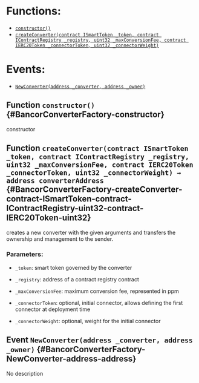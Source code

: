 

# Functions:
- [`constructor()`](#BancorConverterFactory-constructor)
- [`createConverter(contract ISmartToken _token, contract IContractRegistry _registry, uint32 _maxConversionFee, contract IERC20Token _connectorToken, uint32 _connectorWeight)`](#BancorConverterFactory-createConverter-contract-ISmartToken-contract-IContractRegistry-uint32-contract-IERC20Token-uint32)

# Events:
- [`NewConverter(address _converter, address _owner)`](#BancorConverterFactory-NewConverter-address-address)

## Function `constructor()` {#BancorConverterFactory-constructor}
constructor
## Function `createConverter(contract ISmartToken _token, contract IContractRegistry _registry, uint32 _maxConversionFee, contract IERC20Token _connectorToken, uint32 _connectorWeight) → address converterAddress` {#BancorConverterFactory-createConverter-contract-ISmartToken-contract-IContractRegistry-uint32-contract-IERC20Token-uint32}
creates a new converter with the given arguments and transfers
the ownership and management to the sender.

### Parameters:
- `_token`:              smart token governed by the converter

- `_registry`:           address of a contract registry contract

- `_maxConversionFee`:   maximum conversion fee, represented in ppm

- `_connectorToken`:     optional, initial connector, allows defining the first connector at deployment time

- `_connectorWeight`:    optional, weight for the initial connector


## Event `NewConverter(address _converter, address _owner)` {#BancorConverterFactory-NewConverter-address-address}
No description
